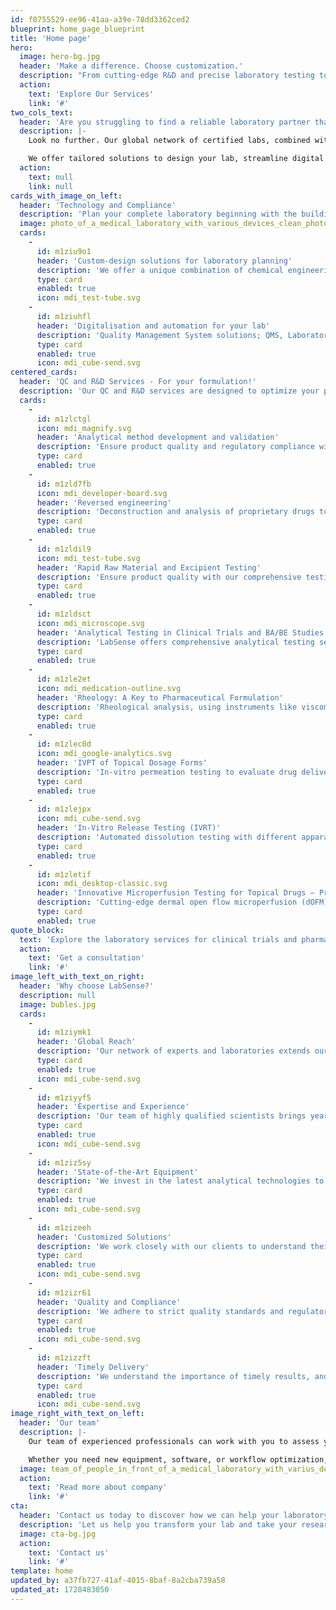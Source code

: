 ```yaml
---
id: f0755529-ee96-41aa-a39e-78dd3362ced2
blueprint: home_page_blueprint
title: 'Home page'
hero:
  image: hero-bg.jpg
  header: 'Make a difference. Choose customization.'
  description: "From cutting-edge R&D and precise laboratory testing to expert automation and digitalization solutions, we're your catalyst for success in the pharma innovation and clinical studies."
  action:
    text: 'Explore Our Services'
    link: '#'
two_cols_text:
  header: 'Are you struggling to find a reliable laboratory partner that can meet your complex testing needs across the globe?'
  description: |-
    Look no further. Our global network of certified labs, combined with industry-leading expertise in pharmaceutical analysis, ensures you receive precise and timely results, no matter where you are.

    We offer tailored solutions to design your lab, streamline digital workflows, and automate processes, helping you push boundaries in R&D and clinical testing.
  action:
    text: null
    link: null
cards_with_image_on_left:
  header: 'Technology and Compliance'
  description: 'Plan your complete laboratory beginning with the building through construction, lab furniture and analysis systems to customized software solutions.'
  image: photo_of_a_medical_laboratory_with_various_devices_clean_photo_without_any_mess_warm_lighting_and_w_0sm7mzyugzz2ikwazmiw_0.jpg
  cards:
    -
      id: m1ziu9o1
      header: 'Custom-design solutions for laboratory planning'
      description: 'We offer a unique combination of chemical engineering expertise and creativity to provide our clients with customized solutions that meet their specific requirements in terms of hardware and software solutions.'
      type: card
      enabled: true
      icon: mdi_test-tube.svg
    -
      id: m1ziuhfl
      header: 'Digitalisation and automation for your lab'
      description: 'Quality Management System solutions; QMS, Laboratory Information Management System Solutions; LIMS provide data integrity and quality control in labs and automate the time-consuming manual process / paper work.'
      type: card
      enabled: true
      icon: mdi_cube-send.svg
centered_cards:
  header: 'QC and R&D Services - For your formulation!'
  description: 'Our QC and R&D services are designed to optimize your pharmaceutical formulations, from analytical method development and reverse engineering to advanced excipient and raw material testing.'
  cards:
    -
      id: m1zlctgl
      icon: mdi_magnify.svg
      header: 'Analytical method development and validation'
      description: 'Ensure product quality and regulatory compliance with robust early-stage analytical method development and validation for finished products, active substances and excipients.'
      type: card
      enabled: true
    -
      id: m1zld7fb
      icon: mdi_developer-board.svg
      header: 'Reversed engineering'
      description: 'Deconstruction and analysis of proprietary drugs to identify and quantify  their components and manufacturing methods, facilitating the development of competitive generic equivalents.'
      type: card
      enabled: true
    -
      id: m1zldil9
      icon: mdi_test-tube.svg
      header: 'Rapid Raw Material and Excipient Testing'
      description: 'Ensure product quality with our comprehensive testing services. We help you meet regulatory standards, identify potential issues, optimize sourcing, and reduce costs.'
      type: card
      enabled: true
    -
      id: m1zldsct
      icon: mdi_microscope.svg
      header: 'Analytical Testing in Clinical Trials and BA/BE Studies'
      description: 'LabSense offers comprehensive analytical testing services for clinical trials and BA/BE studies, adhering to GCLP standards. Our services include method development, bioanalysis, pharmacokinetic studies, stability testing, and quality control.'
      type: card
      enabled: true
    -
      id: m1zle2et
      icon: mdi_medication-outline.svg
      header: 'Rheology: A Key to Pharmaceutical Formulation'
      description: 'Rheological analysis, using instruments like viscometers, is essential for optimizing drug formulations. It helps ensure product quality, consistency, and effective drug delivery.'
      type: card
      enabled: true
    -
      id: m1zlec0d
      icon: mdi_google-analytics.svg
      header: 'IVPT of Topical Dosage Forms'
      description: 'In-vitro permeation testing to evaluate drug delivery into the various skin/eye layers and to select formulations for topical and transdermal application. To assess medication transport into the different layers and choose formulations for topical and transdermal use, in-vitro permeation testing is used.'
      type: card
      enabled: true
    -
      id: m1zlejpx
      icon: mdi_cube-send.svg
      header: 'In-Vitro Release Testing (IVRT)'
      description: 'Automated dissolution testing with different apparatus types, methods, automation levels and test setups to determine the most robust method.'
      type: card
      enabled: true
    -
      id: m1zletif
      icon: mdi_desktop-classic.svg
      header: 'Innovative Microperfusion Testing for Topical Drugs – Precision and Efficiency in Development'
      description: 'Cutting-edge dermal open flow microperfusion (dOFM) testing, an advanced solution for assessing topical drug penetration and bioequivalence. This innovative technology provides accurate pharmacokinetic data directly from the skin, eliminating the need for traditional clinical endpoint studies.'
      type: card
      enabled: true
quote_block:
  text: 'Explore the laboratory services for clinical trials and pharmaceutical testing at LabSense. With our certified and GCLP-regulated facilities, we guarantee precision, reliability, and regulatory compliance in every analysis. Trust our experienced team to deliver timely and accurate results, empowering your drug development process.'
  action:
    text: 'Get a consultation'
    link: '#'
image_left_with_text_on_right:
  header: 'Why choose LabSense?'
  description: null
  image: bubles.jpg
  cards:
    -
      id: m1ziymk1
      header: 'Global Reach'
      description: 'Our network of experts and laboratories extends our reach, providing you with access to specialized services and resources worldwide.'
      type: card
      enabled: true
      icon: mdi_cube-send.svg
    -
      id: m1ziyyf5
      header: 'Expertise and Experience'
      description: 'Our team of highly qualified scientists brings years of experience in pharmaceutical analysis and clinical trials.'
      type: card
      enabled: true
      icon: mdi_cube-send.svg
    -
      id: m1ziz5sy
      header: 'State-of-the-Art Equipment'
      description: 'We invest in the latest analytical technologies to ensure the highest accuracy and precision in our results.'
      type: card
      enabled: true
      icon: mdi_cube-send.svg
    -
      id: m1zizeeh
      header: 'Customized Solutions'
      description: 'We work closely with our clients to understand their specific needs and provide tailored solutions.'
      type: card
      enabled: true
      icon: mdi_cube-send.svg
    -
      id: m1zizr61
      header: 'Quality and Compliance'
      description: 'We adhere to strict quality standards and regulatory requirements to guarantee the reliability of our services.'
      type: card
      enabled: true
      icon: mdi_cube-send.svg
    -
      id: m1zizzft
      header: 'Timely Delivery'
      description: 'We understand the importance of timely results, and we strive to deliver our findings within agreed-upon timelines.'
      type: card
      enabled: true
      icon: mdi_cube-send.svg
image_right_with_text_on_left:
  header: 'Our team'
  description: |-
    Our team of experienced professionals can work with you to assess your unique needs, develop a customized plan, and implement solutions tailored specifically to your lab.

    Whether you need new equipment, software, or workflow optimization, we have the expertise to help you achieve your goals
  image: team_of_people_in_front_of_a_medical_laboratory_with_varius_devices_people_dressed_in_white_coats_w_7ouel3yktknghfw32duy_2.jpg
  action:
    text: 'Read more about company'
    link: '#'
cta:
  header: 'Contact us today to discover how we can help your laboratory become even more successful and efficient.'
  description: 'Let us help you transform your lab and take your research to the next level.'
  image: cta-bg.jpg
  action:
    text: 'Contact us'
    link: '#'
template: home
updated_by: a37fb727-41af-4015-8baf-8a2cba739a58
updated_at: 1728483050
---
```

